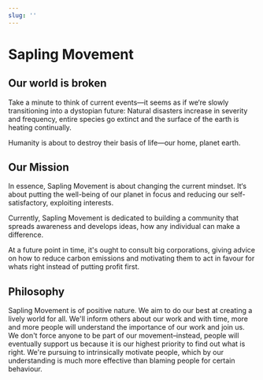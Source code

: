 ```yaml
---
slug: ''
---
```



# Sapling Movement

## Our world is broken

Take a minute to think of current events—it seems as if we‘re slowly transitioning into a dystopian future: Natural disasters increase in severity and frequency, entire species go extinct and the surface of the earth is heating continually.

Humanity is about to destroy their basis of life—our home, planet earth.

## Our Mission

In essence, Sapling Movement is about changing the current mindset. It‘s about putting the well-being of our planet in focus and reducing our self-satisfactory, exploiting interests.

Currently, Sapling Movement is dedicated to building a community that spreads awareness and develops ideas, how any individual can make a difference.

At a future point in time, it's ought to consult big corporations, giving advice on how to reduce carbon emissions and motivating them to act in favour for whats right instead of putting profit first.

## Philosophy

Sapling Movement is of positive nature. We aim to do our best at creating a lively world for all. We'll inform others about our work and with time, more and more people will understand the importance of our work and join us. We don't force anyone to be part of our movement–instead, people will eventually support us because it is our highest priority to find out what is right. We're pursuing to intrinsically motivate people, which by our understanding is much more effective than blaming people for certain behaviour.

